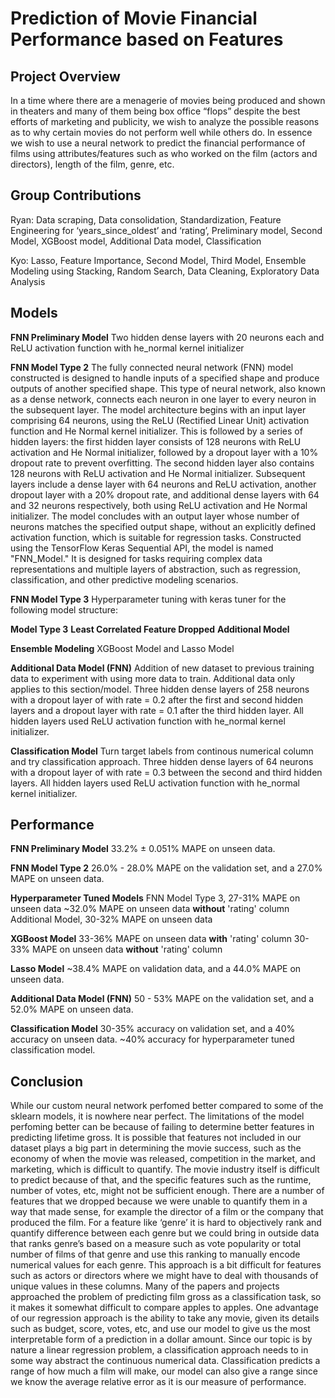 # Prediction of Movie Financial Performance based on Features

## Project Overview
  In a time where there are a menagerie of movies being produced and shown in theaters and many of them being box office “flops” despite the best efforts of marketing and publicity, we wish to analyze the possible reasons as to why certain movies do not perform well while others do. In essence we wish to use a neural network to predict the financial performance of films using attributes/features such as who worked on the film (actors and directors), length of the film, genre, etc.

## Group Contributions

Ryan: Data scraping, Data consolidation, Standardization, Feature Engineering for ‘years_since_oldest’ and ‘rating’, Preliminary model, Second Model, XGBoost model, Additional Data model, Classification

Kyo: Lasso, Feature Importance, Second Model, Third Model, Ensemble Modeling using Stacking, Random Search, Data Cleaning, Exploratory Data Analysis

## Models
**FNN Preliminary Model**
Two hidden dense layers with 20 neurons each and ReLU activation function with he_normal kernel initializer

**FNN Model Type 2**
The fully connected neural network (FNN) model constructed is designed to handle inputs of a specified shape and produce outputs of another specified shape. This type of neural network, also known as a dense network, connects each neuron in one layer to every neuron in the subsequent layer. The model architecture begins with an input layer comprising 64 neurons, using the ReLU (Rectified Linear Unit) activation function and He Normal kernel initializer. This is followed by a series of hidden layers: the first hidden layer consists of 128 neurons with ReLU activation and He Normal initializer, followed by a dropout layer with a 10% dropout rate to prevent overfitting. The second hidden layer also contains 128 neurons with ReLU activation and He Normal initializer. Subsequent layers include a dense layer with 64 neurons and ReLU activation, another dropout layer with a 20% dropout rate, and additional dense layers with 64 and 32 neurons respectively, both using ReLU activation and He Normal initializer. The model concludes with an output layer whose number of neurons matches the specified output shape, without an explicitly defined activation function, which is suitable for regression tasks. Constructed using the TensorFlow Keras Sequential API, the model is named "FNN_Model." It is designed for tasks requiring complex data representations and multiple layers of abstraction, such as regression, classification, and other predictive modeling scenarios.

**FNN Model Type 3**
Hyperparameter tuning with keras tuner for the following model structure:

**Model Type 3**
**Least Correlated Feature Dropped**
**Additional Model**

**Ensemble Modeling**
XGBoost Model and Lasso Model


**Additional Data Model (FNN)**
Addition of new dataset to previous training data to experiment with using more data to train. Additional data only applies to this section/model. Three hidden dense layers of 258 neurons with a dropout layer of with rate = 0.2 after the first and second hidden layers and a dropout layer with rate = 0.1 after the third hidden layer. All hidden layers used ReLU activation function with he_normal kernel initializer.

**Classification Model**
Turn target labels from continous numerical column and try classification approach. Three hidden dense layers of 64 neurons with a dropout layer of with rate = 0.3 between the second and third hidden layers. All hidden layers used ReLU activation function with he_normal kernel initializer.

## Performance
**FNN Preliminary Model**
33.2% ± 0.051% MAPE on unseen data.

**FNN Model Type 2**
 26.0% -  28.0% MAPE on the validation set, and a 27.0% MAPE on unseen data. 

 **Hyperparameter Tuned Models**
FNN Model Type 3, 27-31% MAPE on unseen data
~32.0% MAPE on unseen data **without** 'rating' column
Additional Model, 30-32% MAPE on unseen data

**XGBoost Model**
33-36% MAPE on unseen data **with** 'rating' column
30-33% MAPE on unseen data **without** 'rating' column

**Lasso Model**
~38.4% MAPE on validation data, and a 44.0% MAPE on unseen data.

**Additional Data Model (FNN)**
50 - 53% MAPE on the validation set, and a 52.0% MAPE on unseen data.

**Classification Model**
30-35% accuracy on validation set, and a 40% accuracy on unseen data.
~40% accuracy for hyperparameter tuned classification model.

## Conclusion
While our custom neural network perfomed better compared to some of the sklearn models, it is nowhere near perfect. The limitations of the model perfoming better can be because of failing to determine better features in predicting lifetime gross. It is possible that features not included in our dataset plays a big part in determining the movie success, such as the economy of when the movie was released, competition in the market, and marketing, which is difficult to quantify. The movie industry itself is difficult to predict because of that, and the specific features such as the runtime, number of votes, etc, might not be sufficient enough. There are a number of features that we dropped because we were unable to quantify them in a way that made sense, for example the director of a film or the company that produced the film. For a feature like ‘genre’ it is hard to objectively rank and quantify difference between each genre but we could bring in outside data that ranks genre’s based on a measure such as vote popularity or total number of films of that genre and use this ranking to manually encode numerical values for each genre. This approach is a bit difficult for features such as actors or directors where we might have to deal with thousands of unique values in these columns.
Many of the papers and projects approached the problem of predicting film gross as a classification task, so it makes it somewhat difficult to compare apples to apples. One advantage of our regression approach is the ability to take any movie, given its details such as budget, score, votes, etc, and use our model to give us the most interpretable form of a prediction in a dollar amount. Since our topic is by nature a linear regression problem, a classification approach needs to in some way abstract the continuous numerical data. Classification predicts a range of how much a film will make, our model can also give a range since we know the average relative error as it is our measure of performance. 
